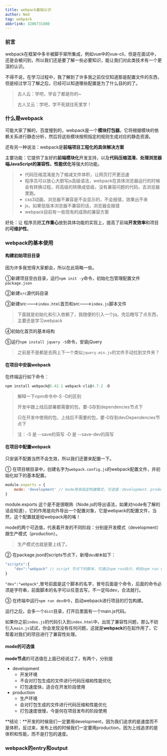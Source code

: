 ```yaml
---
title: webpack基础认识
author: Ned
tag: webpack
abbrlink: 3206731080
---
```




### 前言

webpack在框架中多半被脚手架所集成，例如vue中的vue-cli，但是在面试中，还是会被问到，所以我们还是要了解一些必要知识，能让我们对此类技术有一个更深的认识。

不得不说，在学习过程中，我了解到了许多我之前仅仅知道那是配置文件的东西，但是经过学习了解之后，已经可以知道哪些配置是为了什么目的的了。

> 古人云：学吧，学会了都是你的~
>
> 古人又云：学吧，学不死就往死里学！

<!--more-->

### 什么是webpack

可能大家了解的，百度搜到的，webpack是一个**模块打包器**。它将根据模块的依赖关系进行静态分析，然后将这些模块按照指定的规则生成对应的静态资源。

还有另一种说法：webpack是**前端项目工程化的具体解决方案**

主要功能：它提供了友好的**前端模块化**开发支持，以及**代码压缩混淆、处理浏览器端JavaScript的兼容性、性能优化**等强大的功能。

> - 代码压缩混淆是为了缩减文件体积，让网页打开更迅速
> - 程序员可以放心大胆写js高级语法，webpack在具体浏览器运行的时候会有转换过程，将高级的转换成低级，没有兼容问题的代码，去浏览器里跑。
> - css3动画，浏览器不兼容是不会显示的，不会报错，效果出不来
> - js，如果低版本浏览器不兼容的话，浏览器会报错
> - webpack目前有一些现有的成熟的兼容方案

好处：让 程序员把**工作重心**放到具体功能的实现上，提高了前端**开发效率**和项目的**可维护性**。

### webpack的基本使用

#### 构建初始项目目录

因为许多我觉得大家都会，所以在此简略一些。

①新建项目空白目录，运行`npm init -y`命令，初始化包管理配置文件`package.json`

②新建`src`源代码目录

③新建src--->`index.html`首页和src--->`index.js`脚本文件

> 下面就是初始化和引入依赖了，我随便的引入一个jq，完后瞎写了点东西，主要还是学习webpack

④初始化首页的基本结构

⑤运行`npm install jquery -S`命令，安装jQuery

> 之前是不是都是去网上下一个类似`jquery.min.js`的文件手动拉到文件夹？

#### 在项目中安装webpack

在终端运行如下命令：

```js
npm install webpack@5.42.1 webpack-cli@4.7.2 -D
```

>解释一下npm命令中-S -D的区别
>
>开发中跟上线后部署都需要的包，要-S存到dependencies节点下
>
>只在开发中使用的包，上线后不需要的包，要-D存到devDependencies节点下
>
>注：-S 是 --save的简写 -D 是 --save-dev的简写

 #### 在项目中配置webpack

只安装不配置当然不会生效，所以我们还要来配置一下。

① 在项目根目录中，创建名字为`webpack.config.js`的webpack配置文件，并初始化如下的基本配置。

```js
module.exports = {
	mode: 'development' // mode用来指定构建模式，可选值：development、production
}
```

module.exports  这个是不是很眼熟（Node.js的导出语法，如果对node有了解的话会知道），它的作用是向外导出一个配置对象，它是webpack的配置文件，当然，这个配置就是给webpack用的咯！

mode的两个可选值，代表着开发的不同阶段：分别是开发模式（development）跟生产模式（production）。

> 生产模式也就是要上线了。

② 在package.json的scripts节点下，新增`dev脚本`如下：

```js
"scripts":{
	"dev":"webpack" // script 节点下的脚本，可通过npm run执行，例如npm run dev
}
```

`"dev":"webpack"`,冒号前面是这个脚本的名字，冒号后面是个命令，后面的命令必须是字符串，前面脚本的名字可以任意去写，不一定叫dev，合法就行。

③ 在终端中运行`npm run dev命令`，启动webpack进行项目的打包构建。

运行之后，会多一个`dist`目录，打开后里面有一个main.js代码。

如果你之前`index.js`的代码引入到`index.html`中，出现了兼容性问题，那么不妨引入`main.js`试试，你会发现没有任何问题，这就是**webpack**的在起作用了，它帮着对我们的项目进行了兼容性处理。

#### mode的可选值

**mode节点**的可选值在上面已经说过了，有两个，分别是

- development
  - 开发环境
  - 不会对打包生成的文件进行代码压缩和性能优化
  - 打包速度快，适合在开发阶段使用
- production
  - 生产环境
  - 会对打包生成的文件进行代码压缩和性能优化
  - 打包速度很慢，今是何在项目发布的阶段使用

**结论：**开发的时候我们一定要用development，因为我们追求的是速度而不是体积，反过来，发布上线的时候我们一定要用production，因为上线追求的是体积和性能，而不是打包的速度。

### webpack的entry和output
